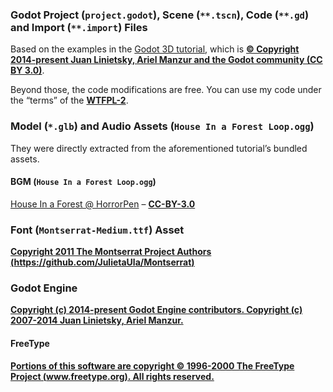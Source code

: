 ### Godot Project (`project.godot`), Scene (`**.tscn`), Code (`**.gd`) and Import (`**.import`) Files

Based on the examples in the [Godot 3D tutorial][tutorial], which is
**[© Copyright 2014-present Juan Linietsky, Ariel Manzur and the Godot community (CC BY 3.0)][cd]**.

Beyond those, the code modifications are free. You can use my code under the “terms” of the **[WTFPL-2][]**.


### Model (`*.glb`) and Audio Assets (`House In a Forest Loop.ogg`)

They were directly extracted from the aforementioned tutorial’s bundled assets.

#### BGM (`House In a Forest Loop.ogg`)

[House In a Forest @ HorrorPen][bgm] – **[CC-BY-3.0][]**


### Font (`Montserrat-Medium.ttf`) Asset

**[Copyright 2011 The Montserrat Project Authors (https://github.com/JulietaUla/Montserrat)][cf]**


### Godot Engine

**[Copyright (c) 2014-present Godot Engine contributors. Copyright (c) 2007-2014 Juan Linietsky, Ariel Manzur.][cg]**

#### FreeType

**[Portions of this software are copyright © 1996-2000 The FreeType Project (www.freetype.org). All rights reserved.][ct]**


[tutorial]: https://docs.godotengine.org/en/stable/getting_started/first_3d_game/
[cd]: https://github.com/godotengine/godot-docs/blob/stable/LICENSE.txt
[WTFPL-2]: http://www.wtfpl.net/
[bgm]: https://opengameart.org/content/loop-house-in-a-forest
[CC-BY-3.0]: http://creativecommons.org/licenses/by/3.0/
[cf]: main/Montserrat-Medium.LICENSE
[cg]: https://godotengine.org/license/
[ct]: https://gitlab.freedesktop.org/freetype/freetype/-/blob/b9376065d68c7d8cdb908cf99b89d0fd76ddb051/docs/FTL.TXT
